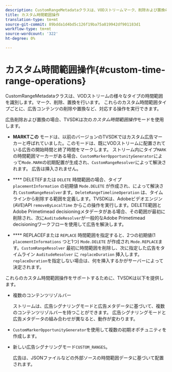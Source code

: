 ```yaml
---
description: CustomRangeMetadataクラスは、VODストリームマーク、削除および置換の様々なタイプの時間範囲を識別します。 これらのカスタム時間範囲タイプごとに、広告コンテンツの削除や置換など、対応する操作を実行できます。
title: カスタム時間範囲操作
translation-type: tm+mt
source-git-commit: 89bdda1d4bd5c126f19ba75a819942df901183d1
workflow-type: tm+mt
source-wordcount: '322'
ht-degree: 0%

---
```



# カスタム時間範囲操作{#custom-time-range-operations}

CustomRangeMetadataクラスは、VODストリームの様々なタイプの時間範囲を識別します。マーク、削除、置換を行います。 これらのカスタム時間範囲タイプごとに、広告コンテンツの削除や置換など、対応する操作を実行できます。

<!--<a id="section_1323C0BAC259424C85A6ACFB48FE77EC"></a>-->

広告削除および置換の場合、TVSDKは次の&#x200B;*カスタム時間範囲操作*&#x200B;モードを使用します。

* **MARKTこの** モードは、以前のバージョンのTVSDKではカスタム広告マーカーと呼ばれていました。このモードは、既にVODストリームに配置されている広告の開始時間と終了時間をマークします。 ストリーム内にタイプ`MARK`の時間範囲マーカーがある場合、`CustomMarkerOpportunityGenerator`によって`Mode.MARK`の初期配置が生成され、`CustomRangeResolver`によって解決されます。 広告は挿入されません。

* **** DELETEFまたは `DELETE` 時間範囲の場合、タイプ `placementInformation` の初期値 `Mode.DELETE` が作成され、によって解決され `CustomRangeResolver`ます。`DeleteRangeTimelineOperation` は、タイムラインから削除する範囲を定義します。TVSDKは、Adobeビデオエンジン(AVE)API `removeByLocalTime` からこの操作を実行します。DELETE範囲とAdobe Primetimead decisioningメタデータがある場合、その範囲が最初に削除され、次に`AuditudeResolver`が一般的なAdobe Primetimead decisioningワークフローを使用して広告を解決します。

* **** REPLACEFまたは `REPLACE` 時間範囲を指定すると、2つの初期値(1 `placementInformations` つと1つ) `Mode.DELETE` が作成され `Mode.REPLACE`ます。`CustomRangeResolver` 最初に時間範囲を削除し、次に指定した広告をタイムライン `AuditudeResolver` に `replaceDuration` 挿入します。`replaceDuration`を指定しない場合は、何を挿入するかがサーバーによって決定されます。

これらのカスタム時間範囲操作をサポートするために、TVSDKは以下を提供します。

* 複数のコンテンツリゾルバー

   ストリームは、広告シグナリングモードと広告メタデータに基づいて、複数のコンテンツリゾルバーを持つことができます。 広告シグナリングモードと広告メタデータの組み合わせが異なると、動作が変わります。
* `CustomMarkerOpportunityGenerator`を使用して複数の初期オポチュニティを作成します。
* 新しい広告シグナリングモード`CUSTOM_RANGES`。

   広告は、JSONファイルなどの外部ソースの時間範囲データに基づいて配置されます。